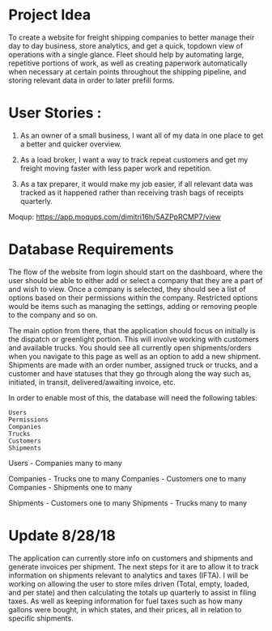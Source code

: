 # Project Idea

To create a website for freight shipping companies to better manage their day to day business, store analytics, and get a quick, topdown view of operations with a single glance. Fleet should help by automating large, repetitive portions of work, as well as creating paperwork automatically when necessary at certain points throughout the shipping pipeline, and storing relevant data in order to later prefill forms. 


# User Stories :
	
1. As an owner of a small business, I want all of my data in one place to get a better and quicker overview.

2. As a load broker, I want a way to track repeat customers and get my freight moving faster with less paper work and repetition.

3. As a tax preparer, it would make my job easier, if all relevant data was tracked as it happened rather than receiving trash bags of receipts quarterly.

Moqup: https://app.moqups.com/dimitri16h/5AZPpRCMP7/view


# Database Requirements

The flow of the website from login should start on the dashboard, where the user should be able to either add or select a company that they are a part of and wish to view. Once a company is selected, they should see a list of options based on their permissions within the company. Restricted options would be items such as managing the settings, adding or removing people to the company and so on. 

The main option from there, that the application should focus on initially is the dispatch or greenlight portion. This will involve working with customers and available trucks. You should see all currently open shipments/orders when you navigate to this page as well as an option to add a new shipment. Shipments are made with an order number, assigned truck or trucks, and a customer and have statuses that they go through along the way such as, initiated, in transit, delivered/awaiting invoice, etc.

In order to enable most of this, the database will need the following tables:

	Users
	Permissions
	Companies
	Trucks
	Customers
	Shipments

Users - Companies many to many


Companies - Trucks one to many
Companies - Customers one to many
Companies - Shipments one to many


Shipments - Customers one to many
Shipments - Trucks many to many



# Update 8/28/18

The application can currently store info on customers and shipments and generate invoices per shipment. The next steps for it are to allow it to track information on shipments relevant to analytics and taxes (IFTA). I will be working on allowing the user to store miles driven (Total, empty, loaded, and per state) and then calculating the totals up quarterly to assist in filing taxes. As well as keeping information for fuel taxes such as how many gallons were bought, in which states, and their prices, all in relation to specific shipments.